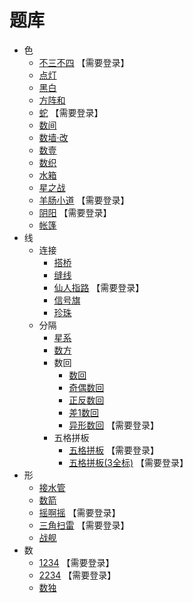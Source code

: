 # 题库
- 色
  - [不三不四](http://www.sudokufans.org.cn/lx/n3.index.php?w=10) 【需要登录】
  - [点灯](https://cn.puzzle-light-up.com/)
  - [黑白](https://cn.puzzle-binairo.com/)
  - [方阵和](https://cn.puzzle-kakurasu.com/)
  - [蛇](http://www.sudokufans.org.cn/lx/she.index.php?w=10) 【需要登录】
  - [数间](https://cn.puzzle-heyawake.com/)
  - [数墙‧改](https://cn.puzzle-tapa.com/)
  - [数壹](数壹.md)
  - [数织](https://cn.puzzle-nonograms.com/)
  - [水箱](https://cn.puzzle-aquarium.com/)
  - [星之战](https://cn.puzzle-star-battle.com/)
  - [羊肠小道](http://www.sudokufans.org.cn/lx/sho.index.php?w=10) 【需要登录】
  - [阴阳](http://www.sudokufans.org.cn/lx/yy.index.php?w=10) 【需要登录】
  - [帐篷](帐篷.md)
- 线
  - 连接
    - [搭桥](https://cn.puzzle-bridges.com/)
    - [缝线](https://cn.puzzle-stitches.com/)
    - [仙人指路](http://www.sudokufans.org.cn/lx/xrzl.index.php?w=10) 【需要登录】
    - [信号旗](https://cn.puzzle-shingoki.com/)
    - [珍珠](珍珠.md)
  - 分隔
    - [星系](https://cn.puzzle-galaxies.com/)
    - [数方](https://cn.puzzle-shikaku.com/)
    - 数回
        - [数回](数回.md)
        - [奇偶数回](奇偶数回.md)
        - [正反数回](正反数回.md)
        - [差1数回](差1数回.md)
        - [异形数回](http://www.sudokufans.org.cn/lx/loom.index.php?w=16&h=10) 【需要登录】
    - 五格拼板
      - [五格拼板](http://www.sudokufans.org.cn/lx/g5.index.php?w=10) 【需要登录】
      - [五格拼板(3全标)](http://www.sudokufans.org.cn/lx/g3.index.php?w=10) 【需要登录】
- 形
  - [接水管](https://cn.puzzle-pipes.com/)
  - [数箭](数箭.md)
  - [摇啊摇](http://www.sudokufans.org.cn/lx/yay.index.php?w=10) 【需要登录】
  - [三角扫雷](http://www.sudokufans.org.cn/lx/ms.index.php?w=6) 【需要登录】
  - [战舰](https://cn.puzzle-battleships.com/)
- 数
  - [1234](http://www.sudokufans.org.cn/lx/game.index.php?type=1234) 【需要登录】
  - [2234](http://www.sudokufans.org.cn/lx/game.index.php?type=2234) 【需要登录】
  - [数独](https://github.com/zhugelianglongming/sudoku/blob/main/SUMMARY.md)
